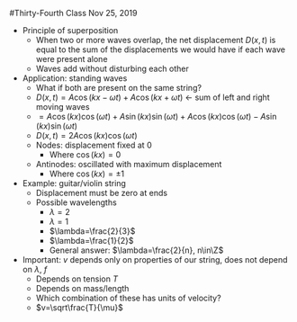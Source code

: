 #Thirty-Fourth Class
Nov 25, 2019
* Principle of superposition
  * When two or more waves overlap, the net displacement $D(x, t)$ is equal to the sum of the displacements we would have if each wave were present alone
  * Waves add without disturbing each other
* Application: standing waves
  * What if both are present on the same string? 
  * $D(x, t)=A\cos(kx-\omega t)+A\cos(kx+\omega t)$ $\leftarrow$ sum of left and right moving waves
  * $=A\cos(kx)\cos(\omega t)+A\sin(kx)\sin(\omega t)+A\cos(kx)\cos(\omega t)-A\sin(kx)\sin(\omega t)$
  * $D(x, t)=2A\cos(kx)\cos(\omega t)$
  * Nodes: displacement fixed at $0$
    * Where $\cos(kx)=0$
  * Antinodes: oscillated with maximum displacement
    * Where $\cos(kx)=\pm1$
* Example: guitar/violin string
  * Displacement must be zero at ends
  * Possible wavelengths
    * $\lambda=2$
    * $\lambda=1$
    * $\lambda=\frac{2}{3}$
    * $\lambda=\frac{1}{2}$
    * General answer: $\lambda=\frac{2}{n}, n\in\Z$
* Important: $v$ depends only on properties of our string, does not depend on $\lambda$, $f$
  * Depends on tension $T$
  * Depends on mass/length
  * Which combination of these has units of velocity?
  * $v=\sqrt\frac{T}{\mu}$
